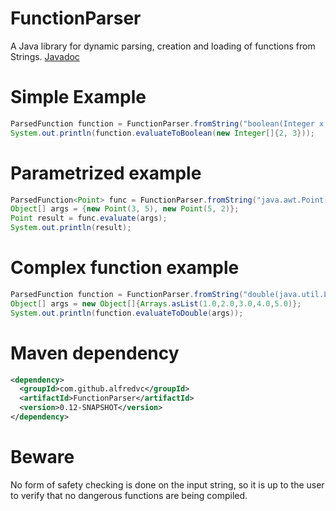 # FunctionParser
A Java library for dynamic parsing, creation and loading of functions from Strings.
[Javadoc](http://alfredvc.github.io/FunctionParser/)

# Simple Example
```java
ParsedFunction function = FunctionParser.fromString("boolean(Integer x,y)-> x > y");
System.out.println(function.evaluateToBoolean(new Integer[]{2, 3}));
```

# Parametrized example
```java
ParsedFunction<Point> func = FunctionParser.fromString("java.awt.Point(java.awt.Point a,b)->return new java.awt.Point(a.x + b.x,a.y + b.y);");
Object[] args = {new Point(3, 5), new Point(5, 2)};
Point result = func.evaluate(args);
System.out.println(result);
```

# Complex function example
```java
ParsedFunction function = FunctionParser.fromString("double(java.util.List l)->double tot = 0; for(java.util.Iterator iterator = ((java.util.List) l).iterator(); iterator.hasNext(); ){ Object o = iterator.next(); tot+=((Double)o).doubleValue();} return tot;");
Object[] args = new Object[]{Arrays.asList(1.0,2.0,3.0,4.0,5.0)};
System.out.println(function.evaluateToDouble(args));
```

# Maven dependency
```xml
<dependency>
  <groupId>com.github.alfredvc</groupId>
  <artifactId>FunctionParser</artifactId>
  <version>0.12-SNAPSHOT</version>
</dependency>
```

# Beware
No form of safety checking is done on the input string, so it is up to the user to verify that no dangerous functions are being compiled.